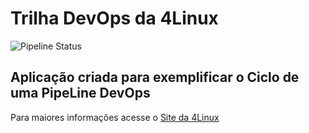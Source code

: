 # Trilha DevOps da 4Linux

![Pipeline Status](https://github.com/Renato-Augusto/DevOpsLab-HelloWorld/actions/workflows/pipeline.yml/badge.svg)

## Aplicação criada para exemplificar o Ciclo de uma PipeLine DevOps


Para maiores informações acesse o [Site da 4Linux](https://www.4linux.com.br/cursos/devops)
